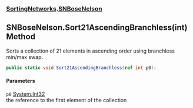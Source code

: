 ### [SortingNetworks](./SortingNetworks.md 'SortingNetworks').[SNBoseNelson](./SortingNetworks-SNBoseNelson.md 'SortingNetworks.SNBoseNelson')
## SNBoseNelson.Sort21AscendingBranchless(int) Method
Sorts a collection of 21 elements in ascending order using branchless min/max swap.  
```csharp
public static void Sort21AscendingBranchless(ref int p0);
```
#### Parameters
<a name='SortingNetworks-SNBoseNelson-Sort21AscendingBranchless(int)-p0'></a>
`p0` [System.Int32](https://docs.microsoft.com/en-us/dotnet/api/System.Int32 'System.Int32')  
the reference to the first element of the collection  
  
